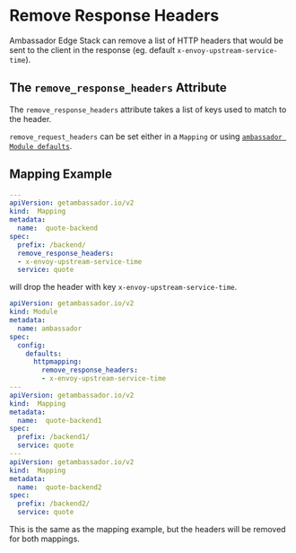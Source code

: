 # Remove Response Headers

Ambassador Edge Stack can remove a list of HTTP headers that would be sent to the client in the response (eg. default `x-envoy-upstream-service-time`).

## The `remove_response_headers` Attribute

The `remove_response_headers` attribute takes a list of keys used to match to the header.

`remove_request_headers` can be set either in a `Mapping` or using [`ambassador Module defaults`](../../using/defaults).

## Mapping Example

```yaml
---
apiVersion: getambassador.io/v2
kind:  Mapping
metadata:
  name:  quote-backend
spec:
  prefix: /backend/
  remove_response_headers:
  - x-envoy-upstream-service-time
  service: quote
```

will drop the header with key `x-envoy-upstream-service-time`.

```yaml
apiVersion: getambassador.io/v2
kind: Module
metadata:
  name: ambassador
spec:
  config:
    defaults:
      httpmapping:
        remove_response_headers:
        - x-envoy-upstream-service-time
---
apiVersion: getambassador.io/v2
kind:  Mapping
metadata:
  name:  quote-backend1
spec:
  prefix: /backend1/
  service: quote
---
apiVersion: getambassador.io/v2
kind:  Mapping
metadata:
  name:  quote-backend2
spec:
  prefix: /backend2/
  service: quote
```

This is the same as the mapping example, but the headers will be removed for both mappings.
